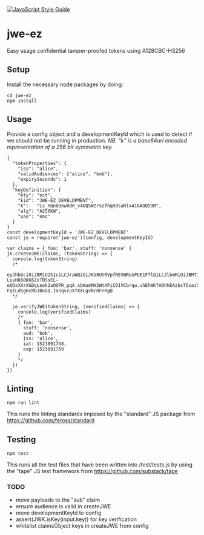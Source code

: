 [![JavaScript Style Guide](https://cdn.rawgit.com/feross/standard/master/badge.svg)](https://github.com/feross/standard)

# jwe-ez

Easy usage confidential tamper-proofed tokens using A128CBC-HS256


## Setup

Install the necessary node packages by doing:

```
cd jwe-ez
npm install
```

## Usage

Provide a config object and a developmentKeyId which is used to detect if we should not be running in production.
_NB. "k" is a base64url encoded representation of a 256 bit symmetric key._

```
{
  "tokenProperties": {
    "iss": "alice",
    "validAudiences": ["alice", "bob"],
    "expirySeconds": 1
  },
  "keyDefinition": {
    "kty": "oct",
    "kid": "JWE-EZ_DEVELOPMENT",
    "k":   "Ls_HQn6Dow0dH_v4DQ5WZr5zfhqVdsaRlx416AOQ59M",
    "alg": "A256KW",
    "use": "enc"
  }
}
const developmentKeyId = 'JWE-EZ_DEVELOPMENT'
const je = require('jwe-ez')(config, developmentKeyId)

var claims = { foo: 'bar', stuff: 'nonsense' }
je.createJWE(claims, (tokenString) => {
  console.log(tokenString)
  /*
  eyJhbGciOiJBMjU2S1ciLCJraWQiOiJKV0UtRVpfREVWRUxPUE1FTlQiLCJlbmMiOiJBMTI4Q0JDLUhTMjU2In0.ox5JW3b5F-LuvHK60KK6ZxTNSsEL-eQOxXXrXGDqLeok2aOOPR_pqA.sbWamMH2WtXPiCO1VCbrqw.uhEhWKfA0hhEAzbsTOxaiSf9d45RHmxesDqs2fJYRzs6C0NWsL8SF6PdBzaOPqAUwgnR9-Fq1Ldsg6cRbJBnGQ.IasqvzuX7XXLgvBrOFrHgQ
  */

  je.verifyJWE(tokenString, (verifiedClaims) => {
    console.log(verifiedClaims)
    /*
    { foo: 'bar',
      stuff: 'nonsense',
      aud: 'bob',
      iss: 'alice',
      iat: 1523891758,
      exp: 1523891759
    }
    */
  })
})

```

## Linting

```npm run lint```

This runs the linting standards imposed by the "standard" JS package from https://github.com/feross/standard

## Testing

```npm test```

This runs all the test files that have been written into /test/tests.js by using the "tape" JS test framework from https://github.com/substack/tape

### TODO

- move payloads to the "sub" claim
- ensure audience is valid in createJWE
- move developmentKeyId to config
- assert(JWK.isKey(input.key)) for key verification
- whitelist claimsObject keys in createJWE from config
